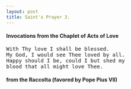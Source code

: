 ```yaml
---
layout: post
title: Saint's Prayer 3.
---
```


<h4>Invocations from the Chaplet of Acts of Love</h4>

<pre>
With Thy love I shall be blessed.
My God, I would see Thee loved by all.
Happy should I be, could I but shed my
blood that all might love Thee.
</pre>

<h4>from the Raccolta (favored by Pope Pius VII)</h4>